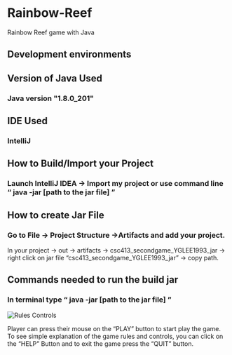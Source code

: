 # Rainbow-Reef
Rainbow Reef game with Java

## Development environments 

## Version of Java Used 

  ### Java version "1.8.0_201"

## IDE Used 	

  ### IntelliJ

## How to Build/Import your Project
### Launch IntelliJ IDEA -> Import my project or use command line “ java -jar [path to the jar file] ”

## How to create Jar File

### Go to File -> Project Structure ->Artifacts and add your project. 
In your project -> out -> artifacts -> csc413_secondgame_YGLEE1993_jar -> right click on jar file “csc413_secondgame_YGLEE1993_jar” -> copy path. 

## Commands needed to run the build jar

### In terminal type “ java -jar [path to the jar file] ”


![Rules Controls](https://user-images.githubusercontent.com/37914951/74408448-4c3ce780-4de9-11ea-98c0-0ecbdfdee280.png)

Player can press their mouse on the “PLAY” button to start play the game. 
To see simple explanation of the game rules and controls, you can click on the “HELP” Button and to exit the game press the “QUIT” button. 





